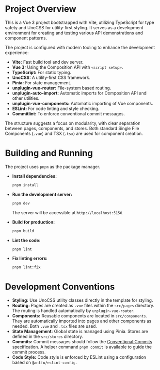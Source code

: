 # Project Overview

This is a Vue 3 project bootstrapped with Vite, utilizing TypeScript for type safety and UnoCSS for utility-first styling. It serves as a development environment for creating and testing various API demonstrations and component patterns.

The project is configured with modern tooling to enhance the development experience:
- **Vite:** Fast build tool and dev server.
- **Vue 3:** Using the Composition API with `<script setup>`.
- **TypeScript:** For static typing.
- **UnoCSS:** A utility-first CSS framework.
- **Pinia:** For state management.
- **unplugin-vue-router:** File-system based routing.
- **unplugin-auto-import:** Automatic imports for Composition API and other utilities.
- **unplugin-vue-components:** Automatic importing of Vue components.
- **ESLint:** For code linting and style checking.
- **Commitlint:** To enforce conventional commit messages.

The structure suggests a focus on modularity, with clear separation between pages, components, and stores. Both standard Single File Components (`.vue`) and TSX (`.tsx`) are used for component creation.

# Building and Running

The project uses `pnpm` as the package manager.

- **Install dependencies:**
  ```bash
  pnpm install
  ```

- **Run the development server:**
  ```bash
  pnpm dev
  ```
  The server will be accessible at `http://localhost:5150`.

- **Build for production:**
  ```bash
  pnpm build
  ```

- **Lint the code:**
  ```bash
  pnpm lint
  ```

- **Fix linting errors:**
  ```bash
  pnpm lint:fix
  ```

# Development Conventions

- **Styling:** Use UnoCSS utility classes directly in the template for styling.
- **Routing:** Pages are created as `.vue` files within the `src/pages` directory. The routing is handled automatically by `unplugin-vue-router`.
- **Components:** Reusable components are located in `src/components`. They are automatically imported into pages and other components as needed. Both `.vue` and `.tsx` files are used.
- **State Management:** Global state is managed using Pinia. Stores are defined in the `src/stores` directory.
- **Commits:** Commit messages should follow the [Conventional Commits](https://www.conventionalcommits.org/en/v1.0.0/) specification. A helper command `pnpm commit` is available to guide the commit process.
- **Code Style:** Code style is enforced by ESLint using a configuration based on `@antfu/eslint-config`.
